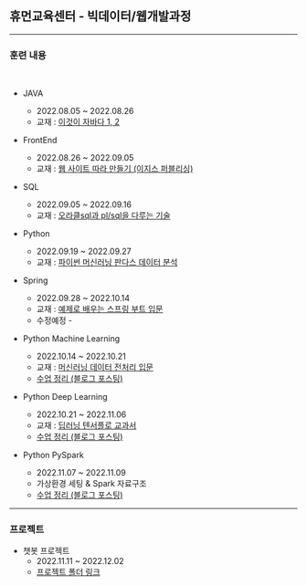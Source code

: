 ## 휴먼교육센터 - 빅데이터/웹개발과정 

---

### 훈련 내용

<br/>

- JAVA
  - 2022.08.05 ~ 2022.08.26
  - 교재 : [이것이 자바다 1, 2](https://github.com/benigndeus/ThisIsJava)


- FrontEnd
  - 2022.08.26 ~ 2022.09.05
  - 교재 : [웹 사이트 따라 만들기 (이지스 퍼블리싱)](https://github.com/white-jang/Doit_WebClone)



- SQL
  - 2022.09.05 ~ 2022.09.16
  - 교재 : [오라클sql과 pl/sql을 다루는 기술](https://github.com/gilbutITbook/006696)



- Python
  - 2022.09.19 ~ 2022.09.27
  - 교재 : [파이썬 머신러닝 판다스 데이터 분석](https://github.com/Castlegus/python-machine-learning-pandas-data-analysis)



- Spring
  - 2022.09.28 ~ 2022.10.14
  - 교재 : [예제로 배우는 스프링 부트 입문](https://bjpublic.tistory.com/384)
  - 수정예정 -



- Python Machine Learning
  - 2022.10.14 ~ 2022.10.21
  - 교재 : [머신러닝 데이터 전처리 입문](https://roadbook.co.kr/244)
  - [수업 정리 (블로그 포스팅)](https://rkgh17.github.io/categories/machine-learning/)



- Python Deep Learning
  - 2022.10.21 ~ 2022.11.06
  - 교재 : [딥러닝 텐서플로 교과서](https://github.com/gilbutITbook/080263)
  - [수업 정리 (블로그 포스팅)](https://rkgh17.github.io/categories/deep-learning/)



- Python PySpark
  - 2022.11.07 ~ 2022.11.09
  - 가상환경 세팅 & Spark 자료구조
  - [수업 정리 (블로그 포스팅)](https://rkgh17.github.io/categories/deep-learning/)



---

### 프로젝트

- 챗봇 프로젝트
  - 2022.11.11 ~ 2022.12.02
  - [프로젝트 폴더 링크](https://github.com/rkgh17/human-subway)
